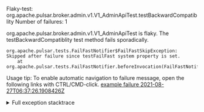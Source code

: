        
Flaky-test: org.apache.pulsar.broker.admin.v1.V1_AdminApiTest.testBackwardCompatiblity
Number of failures: 1

org.apache.pulsar.broker.admin.v1.V1_AdminApiTest is flaky. The testBackwardCompatiblity test method fails sporadically.

```
org.apache.pulsar.tests.FailFastNotifier$FailFastSkipException: Skipped after failure since testFailFast system property is set.
	at org.apache.pulsar.tests.FailFastNotifier.beforeInvocation(FailFastNotifier.java:88)

```

Usage tip: To enable automatic navigation to failure message, open the following links with CTRL/CMD-click.
[example failure 2021-08-27T06:37:26.1908426Z](https://github.com/apache/pulsar/runs/3440411059?check_suite_focus=true#step:9:783)


<details>
<summary>Full exception stacktrace</summary>
<code><pre>
org.apache.pulsar.tests.FailFastNotifier$FailFastSkipException: Skipped after failure since testFailFast system property is set.
	at org.apache.pulsar.tests.FailFastNotifier.beforeInvocation(FailFastNotifier.java:88)

</pre></code>
</details>

